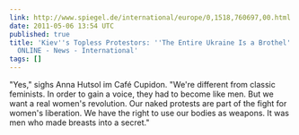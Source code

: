 ```yaml
---
link: http://www.spiegel.de/international/europe/0,1518,760697,00.html
date: 2011-05-06 13:54 UTC
published: true
title: 'Kiev''s Topless Protestors: ''The Entire Ukraine Is a Brothel'' - SPIEGEL
  ONLINE - News - International'
tags: []
---
```


"Yes," sighs Anna Hutsol im Café Cupidon. "We're different from classic feminists. In order to gain a voice, they had to become like men. But we want a real women's revolution. Our naked protests are part of the fight for women's liberation. We have the right to use our bodies as weapons. It was men who made breasts into a secret."
